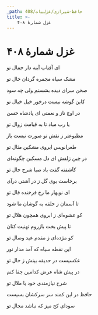 ```yaml
---
_path: حافظ-شیرازی/غزلیات/408
title: >-
    غزل شمارهٔ ۴۰۸
---
```

# غزل شمارهٔ ۴۰۸

<div class="b" id="bn1"><div class="m1"><p>ای آفتاب آینه دار جمال تو</p></div>
<div class="m2"><p>مشک سیاه مجمره گردان خال تو</p></div></div>
<div class="b" id="bn2"><div class="m1"><p>صحن سرای دیده بشستم ولی چه سود</p></div>
<div class="m2"><p>کاین گوشه نیست درخور خیل خیال تو</p></div></div>
<div class="b" id="bn3"><div class="m1"><p>در اوج ناز و نعمتی ای پادشاه حسن</p></div>
<div class="m2"><p>یا رب مباد تا به قیامت زوال تو</p></div></div>
<div class="b" id="bn4"><div class="m1"><p>مطبوعتر ز نقش تو صورت نبست باز</p></div>
<div class="m2"><p>طغرانویس ابروی مشکین مثال تو</p></div></div>
<div class="b" id="bn5"><div class="m1"><p>در چین زلفش ای دل مسکین چگونه‌ای</p></div>
<div class="m2"><p>کآشفته گفت باد صبا شرح حال تو</p></div></div>
<div class="b" id="bn6"><div class="m1"><p>برخاست بوی گل ز در آشتی درآی</p></div>
<div class="m2"><p>ای نوبهار ما رخ فرخنده فال تو</p></div></div>
<div class="b" id="bn7"><div class="m1"><p>تا آسمان ز حلقه به گوشان ما شود</p></div>
<div class="m2"><p>کو عشوه‌ای ز ابروی همچون هلال تو</p></div></div>
<div class="b" id="bn8"><div class="m1"><p>تا پیش بخت بازروم تهنیت کنان</p></div>
<div class="m2"><p>کو مژده‌ای ز مقدم عید وصال تو</p></div></div>
<div class="b" id="bn9"><div class="m1"><p>این نقطه سیاه که آمد مدار نور</p></div>
<div class="m2"><p>عکسیست در حدیقه بینش ز خال تو</p></div></div>
<div class="b" id="bn10"><div class="m1"><p>در پیش شاه عرض کدامین جفا کنم</p></div>
<div class="m2"><p>شرح نیازمندی خود یا ملال تو</p></div></div>
<div class="b" id="bn11"><div class="m1"><p>حافظ در این کمند سر سرکشان بسیست</p></div>
<div class="m2"><p>سودای کج مپز که نباشد مجال تو</p></div></div>
